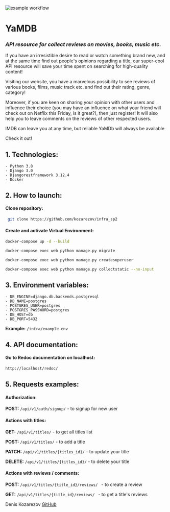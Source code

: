 ![example workflow](https://github.com/kozarezov/yamdb_final/actions/workflows/yamdb_workflow.yml/badge.svg)
# YaMDB

### _API resource for collect reviews on movies, books, music etc._

If you have an irresistible desire to read or watch something brand new,
and at the same time find out people's opinions regarding a title, our
super-cool API resource will save your time spent on searching for high-quality
content!

Visiting our website, you have a marvelous possibility to see reviews of
various books, films, music track etc. and find out their rating, genre,
category!

Moreover, if you are keen on sharing your opinion with other users and
influence their choice (you may have an influence on what your friend will
check out on Netflix this Friday, is it great?), then just register! It will
also help you to leave comments on the reviews of other respected users.

IMDB can leave you at any time, but reliable YaMDb will always be available

Check it out!

## 1. Technologies:

    - Python 3.8
    - Django 3.0
    - Djangorestframework 3.12.4  
    - Docker  

## 2. How to launch:

#### Clone repository:

```sh
 git clone https://github.com/kozarezov/infra_sp2
 ```

#### Create and activate Virtual Environment:

```sh
docker-compose up -d --build 
 ```

```sh
docker-compose exec web python manage.py migrate
 ```

```sh
docker-compose exec web python manage.py createsuperuser
 ```

```sh
docker-compose exec web python manage.py collectstatic --no-input 
 ```

## 3. Environment variables:

    - DB_ENGINE=django.db.backends.postgresql
    - DB_NAME=postgres
    - POSTGRES_USER=postgres
    - POSTGRES_PASSWORD=postgres
    - DB_HOST=db
    - DB_PORT=5432

**Example:** `/infra/example.env`


## 4. API documentation:

#### Go to Redoc documentation on localhost:

```sh
http://localhost/redoc/
 ```

## 5. Requests examples:

#### Authorization:

**POST:** `/api/v1/auth/signup/` - to signup for new user

#### Actions with titles:

**GET:** `/api/v1/titles/` - to get all titles list

**POST:** `/api/v1/titles/` - to add a title

**PATCH:** `/api/v1/titles/{titles_id}/` - to update your title

**DELETE:** `/api/v1/titles/{titles_id}/` - to delete your title

#### Actions with reviews / comments:

**POST:** `/api/v1/titles/{title_id}/reviews/ ` - to create a review

**GET:** `/api/v1/titles/{title_id}/reviews/ ` - to get a title's reviews

Denis Kozarezov [GitHub](https://github.com/kozarezov)